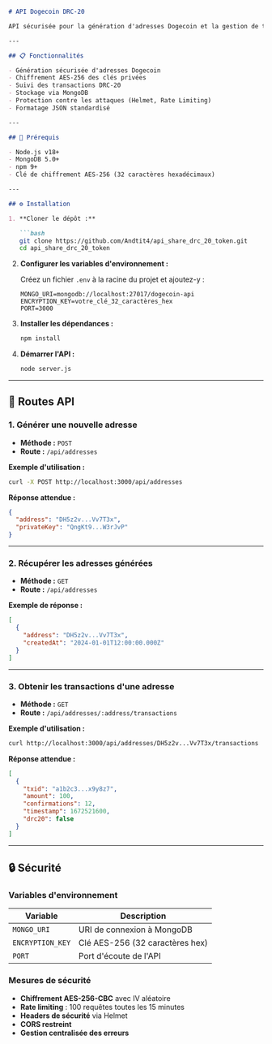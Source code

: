 ```markdown
# API Dogecoin DRC-20

API sécurisée pour la génération d'adresses Dogecoin et la gestion de tokens DRC-20.

---

## 📋 Fonctionnalités

- Génération sécurisée d'adresses Dogecoin
- Chiffrement AES-256 des clés privées
- Suivi des transactions DRC-20
- Stockage via MongoDB
- Protection contre les attaques (Helmet, Rate Limiting)
- Formatage JSON standardisé

---

## 🚀 Prérequis

- Node.js v18+
- MongoDB 5.0+
- npm 9+
- Clé de chiffrement AES-256 (32 caractères hexadécimaux)

---

## ⚙️ Installation

1. **Cloner le dépôt :**

   ```bash
   git clone https://github.com/Andtit4/api_share_drc_20_token.git
   cd api_share_drc_20_token
   ```

2. **Configurer les variables d'environnement :**

   Créez un fichier `.env` à la racine du projet et ajoutez-y :

   ```env
   MONGO_URI=mongodb://localhost:27017/dogecoin-api
   ENCRYPTION_KEY=votre_clé_32_caractères_hex
   PORT=3000
   ```

3. **Installer les dépendances :**

   ```bash
   npm install
   ```

4. **Démarrer l'API :**

   ```bash
   node server.js
   ```

---

## 📡 Routes API

### 1. Générer une nouvelle adresse

- **Méthode :** `POST`
- **Route :** `/api/addresses`

**Exemple d'utilisation :**

```bash
curl -X POST http://localhost:3000/api/addresses
```

**Réponse attendue :**

```json
{
  "address": "DH5z2v...Vv7T3x",
  "privateKey": "QngKt9...W3rJvP"
}
```

---

### 2. Récupérer les adresses générées

- **Méthode :** `GET`
- **Route :** `/api/addresses`

**Exemple de réponse :**

```json
[
  {
    "address": "DH5z2v...Vv7T3x",
    "createdAt": "2024-01-01T12:00:00.000Z"
  }
]
```

---

### 3. Obtenir les transactions d'une adresse

- **Méthode :** `GET`
- **Route :** `/api/addresses/:address/transactions`

**Exemple d'utilisation :**

```bash
curl http://localhost:3000/api/addresses/DH5z2v...Vv7T3x/transactions
```

**Réponse attendue :**

```json
[
  {
    "txid": "a1b2c3...x9y8z7",
    "amount": 100,
    "confirmations": 12,
    "timestamp": 1672521600,
    "drc20": false
  }
]
```

---

## 🔒 Sécurité

### Variables d'environnement

| Variable         | Description                     |
| ---------------- | ------------------------------- |
| `MONGO_URI`      | URI de connexion à MongoDB      |
| `ENCRYPTION_KEY` | Clé AES-256 (32 caractères hex) |
| `PORT`           | Port d'écoute de l'API          |

### Mesures de sécurité

- **Chiffrement AES-256-CBC** avec IV aléatoire
- **Rate limiting** : 100 requêtes toutes les 15 minutes
- **Headers de sécurité** via Helmet
- **CORS restreint**
- **Gestion centralisée des erreurs**
```

